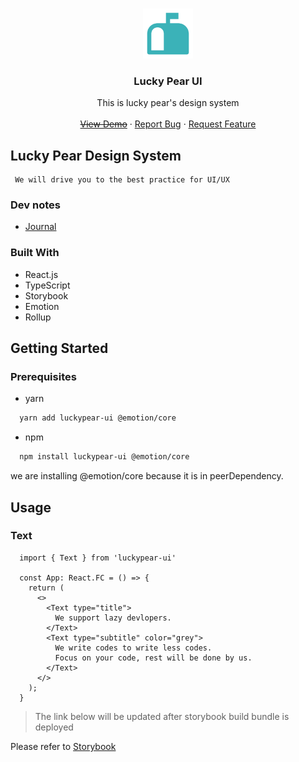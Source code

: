 <br />
<p align="center">
  <a href="https://github.com/Lucky-pear/luckypear-landing">
    <img src="https://raw.githubusercontent.com/Lucky-pear/luckypear-landing/master/public/logo512.png" alt="Logo" width="80" height="80">
  </a>

  <h3 align="center">Lucky Pear UI</h3>

  <p align="center">
    This is lucky pear's design system
    <br />
    <br />
    <a href=""><del>View Demo</del></a>
    ·
    <a href="https://github.com/Lucky-pear/luckypear-ui/issues/new?assignees=&labels=&template=bug_report.md&title=">Report Bug</a>
    ·
    <a href="https://github.com/Lucky-pear/luckypear-ui/issues/new?assignees=&labels=&template=feature_request.md&title=">Request Feature</a>
  </p>
</p>


## Lucky Pear Design System
```
 We will drive you to the best practice for UI/UX
```

### Dev notes
* [Journal](https://www.notion.so/luckypear/Storybook-8de0ed2c866b46998396813569ae8eaa)


### Built With
* React.js
* TypeScript
* Storybook
* Emotion
* Rollup

<!-- GETTING STARTED -->
## Getting Started

### Prerequisites
* yarn
```sh
  yarn add luckypear-ui @emotion/core
```
* npm
```sh
  npm install luckypear-ui @emotion/core
```
we are installing @emotion/core because it is in peerDependency.

<!-- USAGE EXAMPLES -->
## Usage

### Text

```tsx
  import { Text } from 'luckypear-ui'
  
  const App: React.FC = () => {
    return (
      <>
        <Text type="title">
          We support lazy devlopers.
        </Text>
        <Text type="subtitle" color="grey">
          We write codes to write less codes.
          Focus on your code, rest will be done by us.
        </Text>
      </>
    );
  }
```

> The link below will be updated after storybook build bundle is deployed

Please refer to [Storybook]()